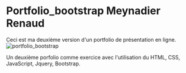 # Portfolio_bootstrap Meynadier Renaud

Ceci est ma deuxième version d'un portfolio de présentation en ligne.
![portfolio_bootstrap](https://user-images.githubusercontent.com/79519650/175835195-59e36505-ca92-490d-81a1-20bb89bc4b14.png)

Un deuxième porfolio comme exercice avec l'utilisation du HTML, CSS, JavaScript, Jquery, Bootstrap.
